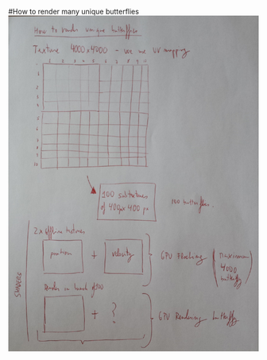 #How to render many unique butterflies
![schema](../project_images/texture.jpg "Schema how to do the rendering")



